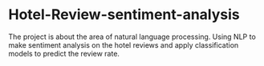 # Hotel-Review-sentiment-analysis
The project is about the area of natural language processing. Using NLP to make sentiment analysis on the hotel reviews and apply classification models to predict the review rate.
